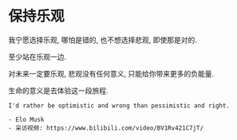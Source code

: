 # 保持乐观

我宁愿选择乐观, 哪怕是错的, 也不想选择悲观, 即使那是对的.

至少站在乐观一边.

对未来一定要乐观, 悲观没有任何意义, 只能给你带来更多的负能量.

生命的意义是去体验这一段旅程.

```
I'd rather be optimistic and wrong than pessimistic and right.

- Elo Musk
- 采访视频: https://www.bilibili.com/video/BV1Rv421C7jT/
```

